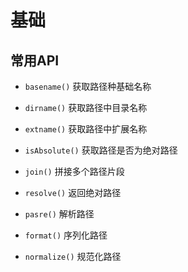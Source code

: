 # 基础

## 常用API

+ `basename()` 获取路径种基础名称

+ `dirname()` 获取路径中目录名称

+ `extname()` 获取路径中扩展名称

+ `isAbsolute()` 获取路径是否为绝对路径

+ `join()` 拼接多个路径片段

+ `resolve()` 返回绝对路径

+ `pasre()` 解析路径

+ `format()` 序列化路径

+ `normalize()` 规范化路径
